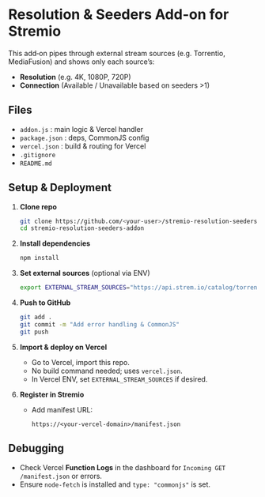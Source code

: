 # Resolution & Seeders Add-on for Stremio

This add‑on pipes through external stream sources (e.g. Torrentio, MediaFusion) and shows only each source’s:
- **Resolution** (e.g. 4K, 1080P, 720P)
- **Connection** (Available / Unavailable based on seeders >1)

## Files
- `addon.js` : main logic & Vercel handler
- `package.json` : deps, CommonJS config
- `vercel.json` : build & routing for Vercel
- `.gitignore`
- `README.md`

## Setup & Deployment

1. **Clone repo**
   ```bash
   git clone https://github.com/<your‑user>/stremio-resolution-seeders-addon.git
   cd stremio-resolution-seeders-addon
   ```
2. **Install dependencies**
   ```bash
   npm install
   ```
3. **Set external sources** (optional via ENV)
   ```bash
   export EXTERNAL_STREAM_SOURCES="https://api.strem.io/catalog/torrentio/stream,https://..."
   ```
4. **Push to GitHub**
   ```bash
   git add .
   git commit -m "Add error handling & CommonJS"
   git push
   ```
5. **Import & deploy on Vercel**
   - Go to Vercel, import this repo.
   - No build command needed; uses `vercel.json`.
   - In Vercel ENV, set `EXTERNAL_STREAM_SOURCES` if desired.

6. **Register in Stremio**
   - Add manifest URL:
     ```
     https://<your-vercel-domain>/manifest.json
     ```

## Debugging
- Check Vercel **Function Logs** in the dashboard for `Incoming GET /manifest.json` or errors.
- Ensure `node-fetch` is installed and `type: "commonjs"` is set.
